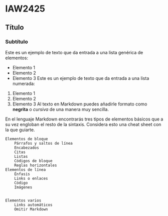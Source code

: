 # IAW2425

## Título
### Subtítulo
Este es un ejemplo de texto que da entrada a una lista genérica de elementos:
- Elemento 1
- Elemento 2
- Elemento 3
Este es un ejemplo de texto que da entrada a una lista numerada:
1. Elemento 1
2. Elemento 2
3. Elemento 3
Al texto en Markdown puedes añadirle formato como **negrita** o *cursiva* de una manera muy sencilla.

En el lenguaje Markdown encontrarás tres tipos de elementos básicos que a su vez engloban el resto de la sintaxis. Considera esto una cheat sheet con la que guiarte.

    Elementos de bloque
        Párrafos y saltos de línea
        Encabezados
        Citas
        Listas
        Códigos de bloque
        Reglas horizontales
    Elementos de línea
        Énfasis
        Links o enlaces
        Código
        Imágenes


    Elementos varios
        Links automáticos
        Omitir Markdown
